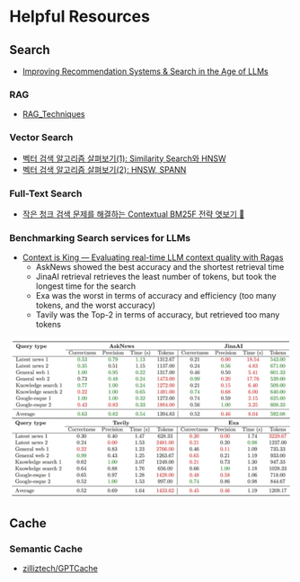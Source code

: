 # Helpful Resources

## Search

- [Improving Recommendation Systems & Search in the Age of LLMs](https://eugeneyan.com//writing/recsys-llm/)

### RAG

- [RAG_Techniques](https://github.com/NirDiamant/RAG_Techniques)

### Vector Search

- [벡터 검색 알고리즘 살펴보기(1): Similarity Search와 HNSW](https://pangyoalto.com/faiss-1-hnsw/)
- [벡터 검색 알고리즘 살펴보기(2): HNSW, SPANN](https://pangyoalto.com/hnsw-spann/)

### Full-Text Search

- [작은 청크 검색 문제를 해결하는 Contextual BM25F 전략 엿보기 👀](https://blog.sionic.ai/introducing-contextual-bm25f)

### Benchmarking Search services for LLMs

- [Context is King — Evaluating real-time LLM context quality with Ragas](https://emergentmethods.medium.com/context-is-king-evaluating-real-time-llm-context-quality-with-ragas-a8df8e815dc9)
    * AskNews showed the best accuracy and the shortest retrieval time
    * JinaAI retrieval retrieves the least number of tokens, but took the longest time for the search
    * Exa was the worst in terms of accuracy and efficiency (too many tokens, and the worst accuracy)
    * Tavily was the Top-2 in terms of accuracy, but retrieved too many tokens

![search_bench.png](./imgs/search_bench.png)

## Cache

### Semantic Cache

- [zilliztech/GPTCache](https://github.com/zilliztech/GPTCache)
